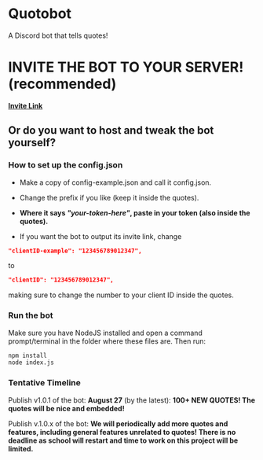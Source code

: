 # Quotobot
A Discord bot that tells quotes!

# INVITE THE BOT TO YOUR SERVER! (recommended)
**[Invite Link](https://discord.com/api/oauth2/authorize?client_id=746889272992464958&permissions=18432&scope=bot)**

## Or do you want to host and tweak the bot yourself?

### How to set up the config.json
- Make a copy of config-example.json and call it config.json. 

- Change the prefix if you like (keep it inside the quotes). 

- **Where it says *"your-token-here"*, paste in your token (also inside the quotes).** 

- If you want the bot to output its invite link, change
```json
"clientID-example": "123456789012347",
```
to
```json
"clientID": "123456789012347",
```
making sure to change the number to your client ID inside the quotes.
### Run the bot
Make sure you have NodeJS installed and open a command prompt/terminal in the folder where these files are. Then run:
```bash
npm install
node index.js
```

### Tentative Timeline
Publish v1.0.1 of the bot: **August 27** (by the latest): **100+ NEW QUOTES! The quotes will be nice and embedded!**

Publish v.1.0.x of the bot: **We will periodically add more quotes and features, including general features unrelated to quotes! There is no deadline as school will restart and time to work on this project will be limited.**
